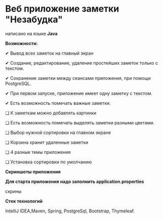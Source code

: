 # Веб приложение заметки "Незабудка"
написано на языке **Java**

**Возможности:**

✔ Вывод всех заметок на главный экран

✔ Создание, редактирование, удаление простейших заметок только с текстом. 

✔ Сохранение заметки между сеансами приложения, при помощи PostgreSQL.

✔ При первом запуске, приложение имеет одну заметку с текстом.

✔ Есть возможность помечать важные заметки.

❏ К заметкам можно добавлять картинки

❏ Есть возможность помечать выделять заметки разными цветами.

❏ Выбор нужной сортировки на главном экране

❏ Корзина хранит удаленные заметки

❏ 4 разные темы приложения

❏ Установка сортировки по умолчанию

**Скриншоты приложения**

**Для старта приложения надо заполнить application.properties**

скрины

**Стек технологий**

IntelliJ IDEA,Maven, Spring, PostgreSql, Bootstrap, Thymeleaf.


